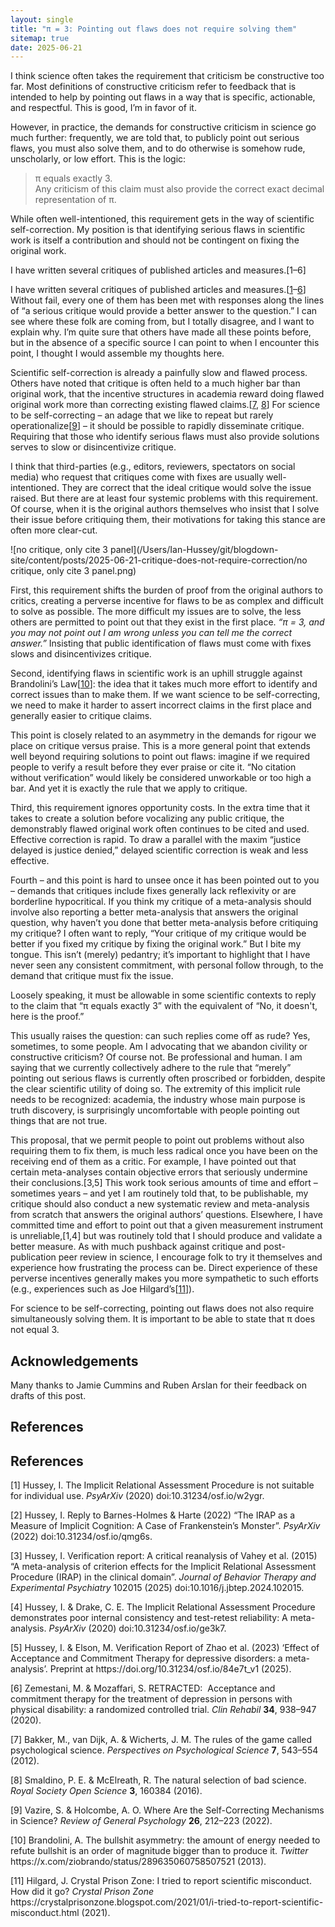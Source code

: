 ```yaml
---
layout: single
title: "π = 3: Pointing out flaws does not require solving them"
sitemap: true
date: 2025-06-21
---
```


I think science often takes the requirement that criticism be constructive too far. Most definitions of constructive criticism refer to feedback that is intended to help by pointing out flaws in a way that is specific, actionable, and respectful. This is good, I’m in favor of it. 

However, in practice, the demands for constructive criticism in science go much further: frequently, we are told that, to publicly point out serious flaws, you must also solve them, and to do otherwise is somehow rude, unscholarly, or low effort. This is the logic:

> π equals exactly 3.  
> Any criticism of this claim must also provide the correct exact decimal representation of π.

While often well-intentioned, this requirement gets in the way of scientific self-correction. My position is that identifying serious flaws in scientific work is itself a contribution and should not be contingent on fixing the original work.

I have written several critiques of published articles and measures.[1–6] 

I have written several critiques of published articles and measures.[<a href="#ref1">1</a>–<a href="#ref6">6</a>] Without fail, every one of them has been met with responses along the lines of “a serious critique would provide a better answer to the question.” I can see where these folk are coming from, but I totally disagree, and I want to explain why. I’m quite sure that others have made all these points before, but in the absence of a specific source I can point to when I encounter this point, I thought I would assemble my thoughts here. 

Scientific self-correction is already a painfully slow and flawed process. Others have noted that critique is often held to a much higher bar than original work, that the incentive structures in academia reward doing flawed original work more than correcting existing flawed claims.[<a href="#ref7">7</a>, <a href="#ref8">8</a>] For science to be self-correcting – an adage that we like to repeat but rarely operationalize[<a href="#ref9">9</a>] – it should be possible to rapidly disseminate critique. Requiring that those who identify serious flaws must also provide solutions serves to slow or disincentivize critique. 

I think that third-parties (e.g., editors, reviewers, spectators on social media) who request that critiques come with fixes are usually well-intentioned. They are correct that the ideal critique would solve the issue raised. But there are at least four systemic problems with this requirement. Of course, when it is the original authors themselves who insist that I solve their issue before critiquing them, their motivations for taking this stance are often more clear-cut.

![no critique, only cite 3 panel](/Users/Ian-Hussey/git/blogdown-site/content/posts/2025-06-21-critique-does-not-require-correction/no critique, only cite 3 panel.png)

First, this requirement shifts the burden of proof from the original authors to critics, creating a perverse incentive for flaws to be as complex and difficult to solve as possible. The more difficult my issues are to solve, the less others are permitted to point out that they exist in the first place. *“π = 3, and you may not point out I am wrong unless you can tell me the correct answer.”* Insisting that public identification of flaws must come with fixes slows and disincentivizes critique. 

Second, identifying flaws in scientific work is an uphill struggle against Brandolini’s Law[<a href="#ref10">10</a>]: the idea that it takes much more effort to identify and correct issues than to make them. If we want science to be self-correcting, we need to make it harder to assert incorrect claims in the first place and generally easier to critique claims. 

This point is closely related to an asymmetry in the demands for rigour we place on critique versus praise. This is a more general point that extends well beyond requiring solutions to point out flaws: imagine if we required people to verify a result before they ever praise or cite it. “No citation without verification” would likely be considered unworkable or too high a bar. And yet it is exactly the rule that we apply to critique. 

Third, this requirement ignores opportunity costs. In the extra time that it takes to create a solution before vocalizing any public critique, the demonstrably flawed original work often continues to be cited and used. Effective correction is rapid. To draw a parallel with the maxim “justice delayed is justice denied,” delayed scientific correction is weak and less effective.

Fourth – and this point is hard to unsee once it has been pointed out to you – demands that critiques include fixes generally lack reflexivity or are borderline hypocritical. If you think my critique of a meta-analysis should involve also reporting a better meta-analysis that answers the original question, why haven’t you done that better meta-analysis before critiquing my critique? I often want to reply, “Your critique of my critique would be better if you fixed my critique by fixing the original work.” But I bite my tongue. This isn’t (merely) pedantry; it’s important to highlight that I have never seen any consistent commitment, with personal follow through, to the demand that critique must fix the issue. 

Loosely speaking, it must be allowable in some scientific contexts to reply to the claim that “π equals exactly 3” with the equivalent of “No, it doesn't, here is the proof.” 

This usually raises the question: can such replies come off as rude? Yes, sometimes, to some people. Am I advocating that we abandon civility or constructive criticism? Of course not. Be professional and human. I am saying that we currently collectively adhere to the rule that “merely” pointing out serious flaws is currently often proscribed or forbidden, despite the clear scientific utility of doing so. The extremity of this implicit rule needs to be recognized: academia, the industry whose main purpose is truth discovery, is surprisingly uncomfortable with people pointing out things that are not true.

This proposal, that we permit people to point out problems without also requiring them to fix them, is much less radical once you have been on the receiving end of them as a critic. For example, I have pointed out that certain meta-analyses contain objective errors that seriously undermine their conclusions.[3,5] This work took serious amounts of time and effort – sometimes years – and yet I am routinely told that, to be publishable, my critique should also conduct a new systematic review and meta-analysis from scratch that answers the original authors’ questions. Elsewhere, I have committed time and effort to point out that a given measurement instrument is unreliable,[1,4] but was routinely told that I should produce and validate a better measure. As with much pushback against critique and post-publication peer review in science, I encourage folk to try it themselves and experience how frustrating the process can be. Direct experience of these perverse incentives generally makes you more sympathetic to such efforts (e.g., experiences such as Joe Hilgard’s[<a href="#ref11">11</a>]).

For science to be self-correcting, pointing out flaws does not also require simultaneously solving them. It is important to be able to state that π does not equal 3.

## Acknowledgements

Many thanks to Jamie Cummins and Ruben Arslan for their feedback on drafts of this post.

## References

## References

<p id="ref1">[1] Hussey, I. The Implicit Relational Assessment Procedure is not suitable for individual use. <em>PsyArXiv</em> (2020) doi:10.31234/osf.io/w2ygr.</p>  
<p id="ref2">[2] Hussey, I. Reply to Barnes-Holmes & Harte (2022) “The IRAP as a Measure of Implicit Cognition: A Case of Frankenstein’s Monster”. <em>PsyArXiv</em> (2022) doi:10.31234/osf.io/qmg6s.</p>  
<p id="ref3">[3] Hussey, I. Verification report: A critical reanalysis of Vahey et al. (2015) “A meta-analysis of criterion effects for the Implicit Relational Assessment Procedure (IRAP) in the clinical domain”. <em>Journal of Behavior Therapy and Experimental Psychiatry</em> 102015 (2025) doi:10.1016/j.jbtep.2024.102015.</p>  
<p id="ref4">[4] Hussey, I. & Drake, C. E. The Implicit Relational Assessment Procedure demonstrates poor internal consistency and test-retest reliability: A meta-analysis. <em>PsyArXiv</em> (2020) doi:10.31234/osf.io/ge3k7.</p>  
<p id="ref5">[5] Hussey, I. & Elson, M. Verification Report of Zhao et al. (2023) ‘Effect of Acceptance and Commitment Therapy for depressive disorders: a meta-analysis’. Preprint at https://doi.org/10.31234/osf.io/84e7t_v1 (2025).</p>  
<p id="ref6">[6] Zemestani, M. & Mozaffari, S. RETRACTED:  Acceptance and commitment therapy for the treatment of depression in persons with physical disability: a randomized controlled trial. <em>Clin Rehabil</em> <strong>34</strong>, 938–947 (2020).</p>  
<p id="ref7">[7] Bakker, M., van Dijk, A. & Wicherts, J. M. The rules of the game called psychological science. <em>Perspectives on Psychological Science</em> <strong>7</strong>, 543–554 (2012).</p>  
<p id="ref8">[8] Smaldino, P. E. & McElreath, R. The natural selection of bad science. <em>Royal Society Open Science</em> <strong>3</strong>, 160384 (2016).</p>  
<p id="ref9">[9] Vazire, S. & Holcombe, A. O. Where Are the Self-Correcting Mechanisms in Science? <em>Review of General Psychology</em> <strong>26</strong>, 212–223 (2022).</p>  
<p id="ref10">[10] Brandolini, A. The bullshit asymmetry: the amount of energy needed to refute bullshit is an order of magnitude bigger than to produce it. <em>Twitter</em> https://x.com/ziobrando/status/289635060758507521 (2013).</p>  
<p id="ref11">[11] Hilgard, J. Crystal Prison Zone: I tried to report scientific misconduct. How did it go? <em>Crystal Prison Zone</em> https://crystalprisonzone.blogspot.com/2021/01/i-tried-to-report-scientific-misconduct.html (2021).</p>
